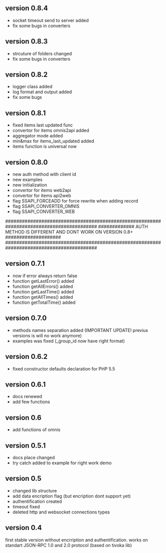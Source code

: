 ## version 0.8.4
- socket timeout send to server added
- fix some bugs in converters

## version 0.8.3
- strcuture of folders changed
- fix some bugs in converters

## version 0.8.2
- logger class added
- log format and output added
- fix some bugs

## version 0.8.1
- fixed items last updated func
- convertor for items omnis2api added
- aggregator mode added
- min&max for items_last_updated added
- items function is universal now

## version 0.8.0
- new auth method with client id
- new examples
- new initialization
- convertor for items web2api
- convertor for items api2web
- flag SSAPI_FORCEADD for force rewrite when adding record
- flag SSAPI_CONVERTER_OMNIS
- flag SSAPI_CONVERTER_WEB

#########################################################################################
############# AUTH METHOD IS DIFFERENT AND DONT WORK ON VERSION 0.8+ ####################
#########################################################################################

## version 0.7.1
- now if error always return false
- function getLastError() added
- function getAllErrors() added
- function getLastTime() added
- function getAllTimes() added
- function getTotalTime() added

## version 0.7.0
- methods names separation added (IMPORTANT UPDATE! previus versions is will no work anymore)
- examples was fixed (_group_id now have right format)

## version 0.6.2
- fixed constructor defaults declaration for PHP 5.5

## version 0.6.1
- docs renewed
- add few functions

## version 0.6
- add functions of omnis

## version 0.5.1
- docs place changed
- try catch added to example for right work demo

## version 0.5
- changed lib structure
- add data encription flag (but encription dont support yet)
- authentification created
- timeout fixed
- deleted http and websocket connections types

## version 0.4
first stable version without encrription and authentification.
works on standart JSON-RPC 1.0 and 2.0 protocol (based on tivoka lib)